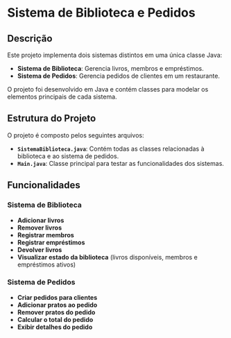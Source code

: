 # Sistema de Biblioteca e Pedidos

## Descrição
Este projeto implementa dois sistemas distintos em uma única classe Java:
- **Sistema de Biblioteca**: Gerencia livros, membros e empréstimos.
- **Sistema de Pedidos**: Gerencia pedidos de clientes em um restaurante.

O projeto foi desenvolvido em Java e contém classes para modelar os elementos principais de cada sistema.

## Estrutura do Projeto
O projeto é composto pelos seguintes arquivos:
- **`SistemaBiblioteca.java`**: Contém todas as classes relacionadas à biblioteca e ao sistema de pedidos.
- **`Main.java`**: Classe principal para testar as funcionalidades dos sistemas.

## Funcionalidades
### Sistema de Biblioteca
- **Adicionar livros**
- **Remover livros**
- **Registrar membros**
- **Registrar empréstimos**
- **Devolver livros**
- **Visualizar estado da biblioteca** (livros disponíveis, membros e empréstimos ativos)

### Sistema de Pedidos
- **Criar pedidos para clientes**
- **Adicionar pratos ao pedido**
- **Remover pratos do pedido**
- **Calcular o total do pedido**
- **Exibir detalhes do pedido**
